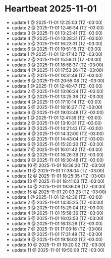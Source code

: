 # Heartbeat 2025-11-01
- update 1 @ 2025-11-01 12:25:03 (TZ -03:00)
- update 2 @ 2025-11-01 12:46:34 (TZ -03:00)
- update 3 @ 2025-11-01 13:23:41 (TZ -03:00)
- update 4 @ 2025-11-01 13:28:31 (TZ -03:00)
- update 5 @ 2025-11-01 16:23:31 (TZ -03:00)
- update 6 @ 2025-11-01 19:51:15 (TZ -03:00)
- update 1 @ 2025-11-01 12:47:42 (TZ -03:00)
- update 2 @ 2025-11-01 15:56:11 (TZ -03:00)
- update 3 @ 2025-11-01 16:58:37 (TZ -03:00)
- update 4 @ 2025-11-01 17:53:26 (TZ -03:00)
- update 5 @ 2025-11-01 18:31:49 (TZ -03:00)
- update 6 @ 2025-11-01 20:55:08 (TZ -03:00)
- update 1 @ 2025-11-01 12:48:47 (TZ -03:00)
- update 2 @ 2025-11-01 13:06:24 (TZ -03:00)
- update 3 @ 2025-11-01 13:25:36 (TZ -03:00)
- update 4 @ 2025-11-01 17:10:14 (TZ -03:00)
- update 5 @ 2025-11-01 18:16:27 (TZ -03:00)
- update 6 @ 2025-11-01 19:03:48 (TZ -03:00)
- update 1 @ 2025-11-01 12:41:39 (TZ -03:00)
- update 2 @ 2025-11-01 13:10:31 (TZ -03:00)
- update 3 @ 2025-11-01 14:21:42 (TZ -03:00)
- update 4 @ 2025-11-01 14:32:00 (TZ -03:00)
- update 5 @ 2025-11-01 14:43:04 (TZ -03:00)
- update 6 @ 2025-11-01 15:20:20 (TZ -03:00)
- update 7 @ 2025-11-01 16:01:42 (TZ -03:00)
- update 8 @ 2025-11-01 16:26:39 (TZ -03:00)
- update 9 @ 2025-11-01 16:30:48 (TZ -03:00)
- update 10 @ 2025-11-01 16:36:20 (TZ -03:00)
- update 11 @ 2025-11-01 17:38:04 (TZ -03:00)
- update 12 @ 2025-11-01 18:25:35 (TZ -03:00)
- update 13 @ 2025-11-01 18:41:03 (TZ -03:00)
- update 14 @ 2025-11-01 19:36:08 (TZ -03:00)
- update 15 @ 2025-11-01 20:03:23 (TZ -03:00)
- update 1 @ 2025-11-01 12:42:36 (TZ -03:00)
- update 2 @ 2025-11-01 14:35:25 (TZ -03:00)
- update 3 @ 2025-11-01 15:29:04 (TZ -03:00)
- update 4 @ 2025-11-01 15:58:36 (TZ -03:00)
- update 5 @ 2025-11-01 16:03:53 (TZ -03:00)
- update 6 @ 2025-11-01 16:13:26 (TZ -03:00)
- update 7 @ 2025-11-01 17:00:16 (TZ -03:00)
- update 8 @ 2025-11-01 17:31:49 (TZ -03:00)
- update 9 @ 2025-11-01 19:18:02 (TZ -03:00)
- update 10 @ 2025-11-01 19:20:02 (TZ -03:00)
- update 11 @ 2025-11-01 19:50:09 (TZ -03:00)
